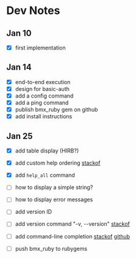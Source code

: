 # Dev Notes

## Jan 10

- [x] first implementation

## Jan 14

- [x] end-to-end execution
- [x] design for basic-auth
- [x] add a config command
- [x] add a ping command
- [x] publish bmx_ruby gem on github
- [x] add install instructions

## Jan 25

- [x] add table display (HIRB?)
- [x] add custom help ordering [stackof][help1]
- [x] add `help_all` command

- [ ] how to display a simple string?
- [ ] how to display error messages

- [ ] add version ID
- [ ] add version command "-v, --version" [stackof][vers1]

- [ ] add command-line completion [stackof][comp1] [github][comp2]

- [ ] push bmx_ruby to rubygems

[help1]: https://stackoverflow.com/questions/45716113/thor-cli-setting-a-custom-order-of-commands-in-help-output

[vers1]: https://stackoverflow.com/questions/22809972/adding-a-version-option-to-a-ruby-thor-cli

[comp1]: https://gist.github.com/lukasz-kaniowski/1348078
[comp2]: https://github.com/labocho/thor-zsh_completion
